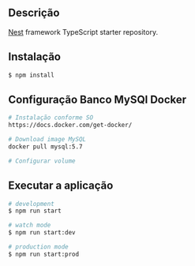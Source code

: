 ## Descrição

[Nest](https://github.com/nestjs/nest) framework TypeScript starter repository.

## Instalação

```bash
$ npm install
```

## Configuração Banco MySQl Docker

```bash
# Instalação conforme SO
https://docs.docker.com/get-docker/

# Download image MySQL
docker pull mysql:5.7

# Configurar volume

```

## Executar a aplicação

```bash
# development
$ npm run start

# watch mode
$ npm run start:dev

# production mode
$ npm run start:prod
```

